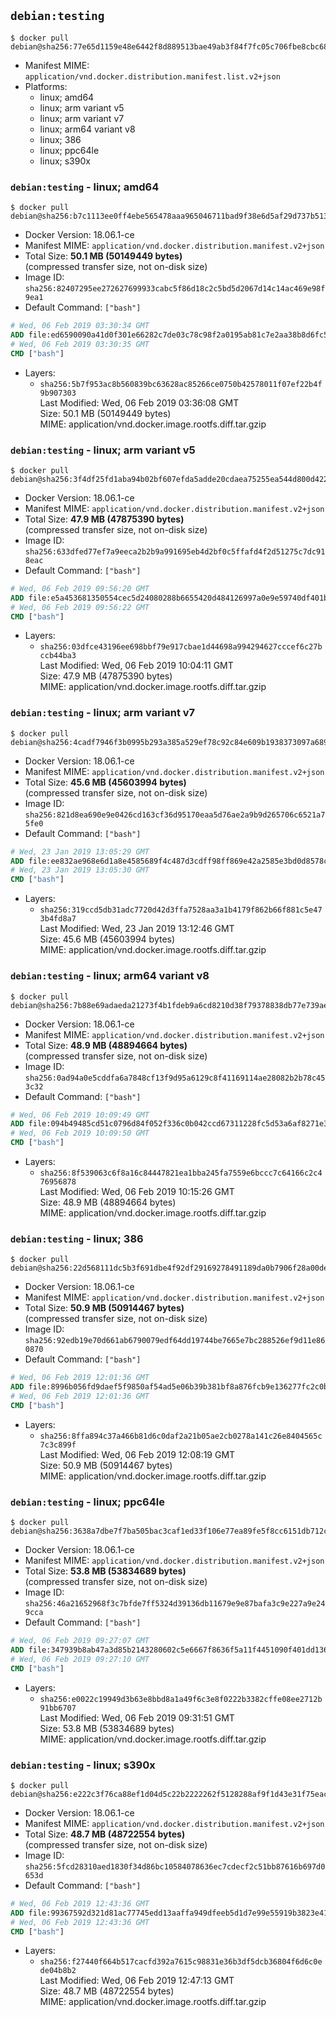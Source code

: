 ## `debian:testing`

```console
$ docker pull debian@sha256:77e65d1159e48e6442f8d889513bae49ab3f84f7fc05c706fbe8cbc68208ef11
```

-	Manifest MIME: `application/vnd.docker.distribution.manifest.list.v2+json`
-	Platforms:
	-	linux; amd64
	-	linux; arm variant v5
	-	linux; arm variant v7
	-	linux; arm64 variant v8
	-	linux; 386
	-	linux; ppc64le
	-	linux; s390x

### `debian:testing` - linux; amd64

```console
$ docker pull debian@sha256:b7c1113ee0ff4ebe565478aaa965046711bad9f38e6d5af29d737b5132bb7893
```

-	Docker Version: 18.06.1-ce
-	Manifest MIME: `application/vnd.docker.distribution.manifest.v2+json`
-	Total Size: **50.1 MB (50149449 bytes)**  
	(compressed transfer size, not on-disk size)
-	Image ID: `sha256:82407295ee272627699933cabc5f86d18c2c5bd5d2067d14c14ac469e98f9ea1`
-	Default Command: `["bash"]`

```dockerfile
# Wed, 06 Feb 2019 03:30:34 GMT
ADD file:ed6590090a41d0f301e66282c7de03c78c98f2a0195ab81c7e2aa38b8d6fc530 in / 
# Wed, 06 Feb 2019 03:30:35 GMT
CMD ["bash"]
```

-	Layers:
	-	`sha256:5b7f953ac8b560839bc63628ac85266ce0750b42578011f07ef22b4f9b907303`  
		Last Modified: Wed, 06 Feb 2019 03:36:08 GMT  
		Size: 50.1 MB (50149449 bytes)  
		MIME: application/vnd.docker.image.rootfs.diff.tar.gzip

### `debian:testing` - linux; arm variant v5

```console
$ docker pull debian@sha256:3f4df25fd1aba94b02bf607efda5adde20cdaea75255ea544d800d42273b9660
```

-	Docker Version: 18.06.1-ce
-	Manifest MIME: `application/vnd.docker.distribution.manifest.v2+json`
-	Total Size: **47.9 MB (47875390 bytes)**  
	(compressed transfer size, not on-disk size)
-	Image ID: `sha256:633dfed77ef7a9eeca2b2b9a991695eb4d2bf0c5ffafd4f2d51275c7dc918eac`
-	Default Command: `["bash"]`

```dockerfile
# Wed, 06 Feb 2019 09:56:20 GMT
ADD file:e5a453681350554cec5d24080288b6655420d484126997a0e9e59740df401bd3 in / 
# Wed, 06 Feb 2019 09:56:22 GMT
CMD ["bash"]
```

-	Layers:
	-	`sha256:03dfce43196ee698bbf79e917cbae1d44698a994294627cccef6c27bccb44ba3`  
		Last Modified: Wed, 06 Feb 2019 10:04:11 GMT  
		Size: 47.9 MB (47875390 bytes)  
		MIME: application/vnd.docker.image.rootfs.diff.tar.gzip

### `debian:testing` - linux; arm variant v7

```console
$ docker pull debian@sha256:4cadf7946f3b0995b293a385a529ef78c92c84e609b1938373097a68952f7c99
```

-	Docker Version: 18.06.1-ce
-	Manifest MIME: `application/vnd.docker.distribution.manifest.v2+json`
-	Total Size: **45.6 MB (45603994 bytes)**  
	(compressed transfer size, not on-disk size)
-	Image ID: `sha256:821d8ea690e9e0426cd163cf36d95170eaa5d76ae2a9b9d265706c6521a75fe0`
-	Default Command: `["bash"]`

```dockerfile
# Wed, 23 Jan 2019 13:05:29 GMT
ADD file:ee832ae968e6d1a8e4585689f4c487d3cdff98ff869e42a2585e3bd0d8578cbe in / 
# Wed, 23 Jan 2019 13:05:30 GMT
CMD ["bash"]
```

-	Layers:
	-	`sha256:319ccd5db31adc7720d42d3ffa7528aa3a1b4179f862b66f881c5e473b4fd8a7`  
		Last Modified: Wed, 23 Jan 2019 13:12:46 GMT  
		Size: 45.6 MB (45603994 bytes)  
		MIME: application/vnd.docker.image.rootfs.diff.tar.gzip

### `debian:testing` - linux; arm64 variant v8

```console
$ docker pull debian@sha256:7b88e69adaeda21273f4b1fdeb9a6cd8210d38f79378838db77e739ae977780f
```

-	Docker Version: 18.06.1-ce
-	Manifest MIME: `application/vnd.docker.distribution.manifest.v2+json`
-	Total Size: **48.9 MB (48894664 bytes)**  
	(compressed transfer size, not on-disk size)
-	Image ID: `sha256:0ad94a0e5cddfa6a7848cf13f9d95a6129c8f41169114ae28082b2b78c453c32`
-	Default Command: `["bash"]`

```dockerfile
# Wed, 06 Feb 2019 10:09:49 GMT
ADD file:094b49485cd51c0796d84f052f336c0b042ccd67311228fc5d53a6af8271e3e8 in / 
# Wed, 06 Feb 2019 10:09:50 GMT
CMD ["bash"]
```

-	Layers:
	-	`sha256:8f539063c6f8a16c84447821ea1bba245fa7559e6bccc7c64166c2c476956878`  
		Last Modified: Wed, 06 Feb 2019 10:15:26 GMT  
		Size: 48.9 MB (48894664 bytes)  
		MIME: application/vnd.docker.image.rootfs.diff.tar.gzip

### `debian:testing` - linux; 386

```console
$ docker pull debian@sha256:22d568111dc5b3f691dbe4f92df29169278491189da0b7906f28a00de1a9306a
```

-	Docker Version: 18.06.1-ce
-	Manifest MIME: `application/vnd.docker.distribution.manifest.v2+json`
-	Total Size: **50.9 MB (50914467 bytes)**  
	(compressed transfer size, not on-disk size)
-	Image ID: `sha256:92edb19e70d661ab6790079edf64dd19744be7665e7bc288526ef9d11e860870`
-	Default Command: `["bash"]`

```dockerfile
# Wed, 06 Feb 2019 12:01:36 GMT
ADD file:8996b056fd9daef5f9850af54ad5e06b39b381bf8a876fcb9e136277fc2c0b83 in / 
# Wed, 06 Feb 2019 12:01:36 GMT
CMD ["bash"]
```

-	Layers:
	-	`sha256:8ffa894c37a466b81d6c0daf2a21b05ae2cb0278a141c26e8404565c7c3c899f`  
		Last Modified: Wed, 06 Feb 2019 12:08:19 GMT  
		Size: 50.9 MB (50914467 bytes)  
		MIME: application/vnd.docker.image.rootfs.diff.tar.gzip

### `debian:testing` - linux; ppc64le

```console
$ docker pull debian@sha256:3638a7dbe7f7ba505bac3caf1ed33f106e77ea89fe5f8cc6151db712c3184495
```

-	Docker Version: 18.06.1-ce
-	Manifest MIME: `application/vnd.docker.distribution.manifest.v2+json`
-	Total Size: **53.8 MB (53834689 bytes)**  
	(compressed transfer size, not on-disk size)
-	Image ID: `sha256:46a21652968f3c7bfde7ff5324d39136db11679e9e87bafa3c9e227a9e249cca`
-	Default Command: `["bash"]`

```dockerfile
# Wed, 06 Feb 2019 09:27:07 GMT
ADD file:347939b8ab47a3d85b2143280602c5e6667f8636f5a11f4451090f401dd13661 in / 
# Wed, 06 Feb 2019 09:27:10 GMT
CMD ["bash"]
```

-	Layers:
	-	`sha256:e0022c19949d3b63e8bbd8a1a49f6c3e8f0222b3382cffe08ee2712b91bb6707`  
		Last Modified: Wed, 06 Feb 2019 09:31:51 GMT  
		Size: 53.8 MB (53834689 bytes)  
		MIME: application/vnd.docker.image.rootfs.diff.tar.gzip

### `debian:testing` - linux; s390x

```console
$ docker pull debian@sha256:e222c3f76ca88ef1d04d5c22b2222262f5128288af9f1d43e31f75eac53a3cc1
```

-	Docker Version: 18.06.1-ce
-	Manifest MIME: `application/vnd.docker.distribution.manifest.v2+json`
-	Total Size: **48.7 MB (48722554 bytes)**  
	(compressed transfer size, not on-disk size)
-	Image ID: `sha256:5fcd28310aed1830f34d86bc10584078636ec7cdecf2c51bb87616b697d0653d`
-	Default Command: `["bash"]`

```dockerfile
# Wed, 06 Feb 2019 12:43:36 GMT
ADD file:99367592d321d81ac77745edd13aaffa949dfeeb5d1d7e99e55919b3823e41dd in / 
# Wed, 06 Feb 2019 12:43:36 GMT
CMD ["bash"]
```

-	Layers:
	-	`sha256:f27440f664b517cacfd392a7615c98831e36b3df5dcb36804f6d6c0ede04b8b2`  
		Last Modified: Wed, 06 Feb 2019 12:47:13 GMT  
		Size: 48.7 MB (48722554 bytes)  
		MIME: application/vnd.docker.image.rootfs.diff.tar.gzip
